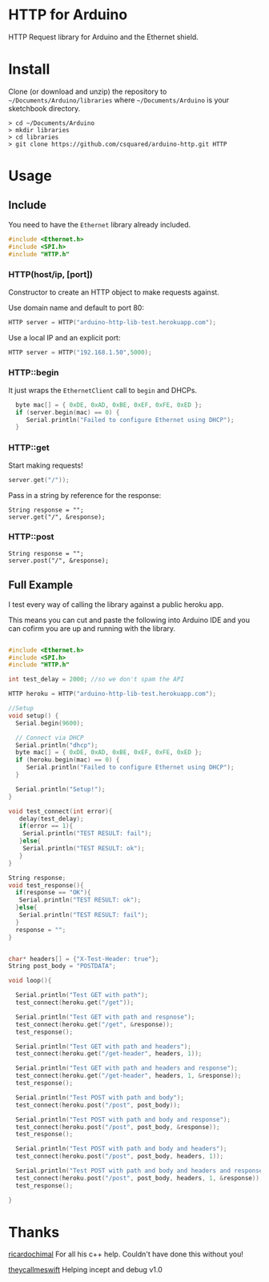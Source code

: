 # HTTP for Arduino

HTTP Request library for Arduino and the Ethernet shield.

# Install

Clone (or download and unzip) the repository to `~/Documents/Arduino/libraries`
where `~/Documents/Arduino` is your sketchbook directory.

    > cd ~/Documents/Arduino
    > mkdir libraries
    > cd libraries
    > git clone https://github.com/csquared/arduino-http.git HTTP

# Usage

## Include

You need to have the `Ethernet` library already included.

```c++
#include <Ethernet.h>
#include <SPI.h>
#include "HTTP.h"
```

### HTTP(host/ip, [port])

Constructor to create an HTTP object to make requests against.

Use domain name and default to port 80:
```c++
HTTP server = HTTP("arduino-http-lib-test.herokuapp.com");
```

Use a local IP and an explicit port:
```c++
HTTP server = HTTP("192.168.1.50",5000);
```

### HTTP::begin

It just wraps the `EthernetClient` call to `begin` and DHCPs.

```c++
  byte mac[] = { 0xDE, 0xAD, 0xBE, 0xEF, 0xFE, 0xED };
  if (server.begin(mac) == 0) {
     Serial.println("Failed to configure Ethernet using DHCP");
  }
```

### HTTP::get

Start making requests!

```c++
server.get("/"));
```

Pass in a string by reference for the response:
```
String response = "";
server.get("/", &response);
```

### HTTP::post
```
String response = "";
server.post("/", &response);
```

## Full Example

I test every way of calling the library against a public heroku app.

This means you can cut and paste the following into Arduino IDE and you can cofirm you are up and running
with the library.


```c++

#include <Ethernet.h>
#include <SPI.h>
#include "HTTP.h"

int test_delay = 2000; //so we don't spam the API

HTTP heroku = HTTP("arduino-http-lib-test.herokuapp.com");

//Setup
void setup() {
  Serial.begin(9600);

  // Connect via DHCP
  Serial.println("dhcp");
  byte mac[] = { 0xDE, 0xAD, 0xBE, 0xEF, 0xFE, 0xED };
  if (heroku.begin(mac) == 0) {
     Serial.println("Failed to configure Ethernet using DHCP");
  }

  Serial.println("Setup!");
}

void test_connect(int error){
   delay(test_delay);
   if(error == 1){
    Serial.println("TEST RESULT: fail");
   }else{
    Serial.println("TEST RESULT: ok");
   }
}

String response;
void test_response(){
  if(response == "OK"){
   Serial.println("TEST RESULT: ok");
  }else{
   Serial.println("TEST RESULT: fail");
  }
  response = "";
}


char* headers[] = {"X-Test-Header: true"};
String post_body = "POSTDATA";

void loop(){

  Serial.println("Test GET with path");
  test_connect(heroku.get("/get"));

  Serial.println("Test GET with path and respnose");
  test_connect(heroku.get("/get", &response));
  test_response();

  Serial.println("Test GET with path and headers");
  test_connect(heroku.get("/get-header", headers, 1));

  Serial.println("Test GET with path and headers and response");
  test_connect(heroku.get("/get-header", headers, 1, &response));
  test_response();

  Serial.println("Test POST with path and body");
  test_connect(heroku.post("/post", post_body));

  Serial.println("Test POST with path and body and response");
  test_connect(heroku.post("/post", post_body, &response));
  test_response();

  Serial.println("Test POST with path and body and headers");
  test_connect(heroku.post("/post", post_body, headers, 1));

  Serial.println("Test POST with path and body and headers and response");
  test_connect(heroku.post("/post", post_body, headers, 1, &response));
  test_response();

}

```

# Thanks

[ricardochimal](https://github.com/ricardochimal) For all his c++ help.  Couldn't have done this without you!

[theycallmeswift](https://github.com/theycallmeswift) Helping incept and debug v1.0
